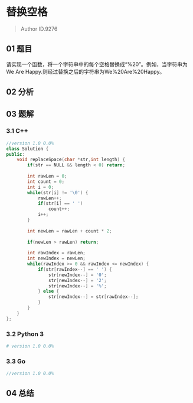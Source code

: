 # 替换空格
> Author ID.9276

## 01 题目

请实现一个函数，将一个字符串中的每个空格替换成“%20”。例如，当字符串为We Are Happy.则经过替换之后的字符串为We%20Are%20Happy。

## 02 分析



## 03 题解

### 3.1 C++

```c++
//version 1.0 0.0%
class Solution {
public:
	void replaceSpace(char *str,int length) {
        if(str == NULL && length < 0) return;
        
        int rawLen = 0;
        int count = 0;
        int i = 0;
        while(str[i] != '\0') {
            rawLen++;
            if(str[i] == ' ')
                count++;
            i++;
        }
        
        int newLen = rawLen + count * 2;
 
        if(newLen > rawLen) return;
        
        int rawIndex = rawLen;
        int newIndex = newLen;
        while(rawIndex >= 0 && rawIndex <= newIndex) {
            if(str[rawIndex--] == ' ') {
                str[newIndex--] = '0';
                str[newIndex--] = '2';
                str[newIndex--] = '%';
            } else {
                str[newIndex--] = str[rawIndex--];
            }
        }
	}
};
```

### 3.2 Python 3

```python
# version 1.0 0.0%

```

### 3.3 Go

```Go
//version 1.0 0.0%

```



## 04 总结

